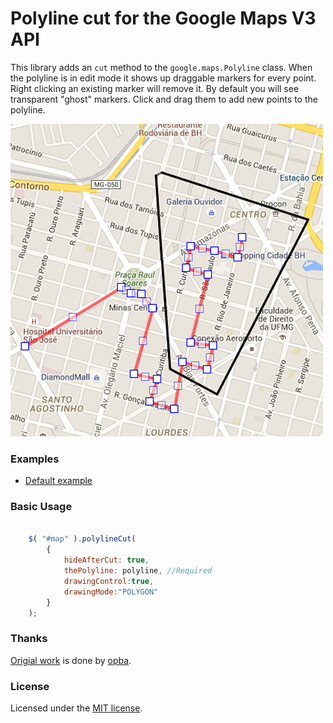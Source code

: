 Polyline cut for the Google Maps V3 API
===========================================

This library adds an `cut` method to the `google.maps.Polyline` class. When the polyline is in edit mode it shows up draggable markers for every point. Right clicking an existing marker will remove it. By default you will see transparent "ghost" markers. Click and drag them to add new points to the polyline. 


![Screenshot](https://github.com/hkanata/PolylineCut/blob/master/screenshot.png)


### Examples ###

* [Default example](http://opba.com.br/polylinecut/examples/advanced.html)


### Basic Usage ###

<script type="text/javascript" src="http://maps.google.com/maps/api/js?libraries=geometry,drawing&amp;sensor=false"></script>
<script type="text/javascript" src="../src/polyline.edit.js"></script>
<script type="text/javascript" src="../src/polyline.cut.js"></script>

```javascript

	$( "#map" ).polylineCut(
		{
			hideAfterCut: true,  
			thePolyline: polyline, //Required 
			drawingControl:true, 
			drawingMode:"POLYGON"
		}
	);

```

### Thanks ###

[Origial work](http://www.opba.com.br) is done by [opba](mailto:hkanata@gmail.com).

### License ###

Licensed under the [MIT license](http://www.opensource.org/licenses/mit-license.php).

